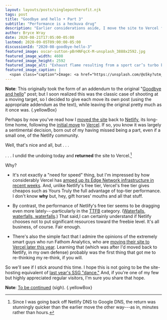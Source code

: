 ```yaml
---
layout: layouts/posts/singlepostherofit.njk
tags: post
title: "Goodbye and hello • Part 3"
subtitle: "Performance is a heckuva drug"
description: "Earlier considerations aside, I move the site to Vercel for a second time."
author: Bryce Wray
date: 2020-08-21T17:05:00-05:00
lastmod: 2020-09-05T09:00:00-05:00
discussionId: "2020-08-goodbye-hello-3"
featured_image: oscar-sutton-pBrHNFqcX-M-unsplash_3888x2592.jpg
featured_image_width: 4608
featured_image_height: 2592
featured_image_alt: "Exhaust flame resulting from a sport car’s turbo boost"
featured_image_caption: |
  <span class="caption">Image: <a href="https://unsplash.com/@o5ky?utm_source=unsplash&amp;utm_medium=referral&amp;utm_content=creditCopyText">Oscar Sutton</a>; <a href="https://unsplash.com/s/photos/fast-speed?utm_source=unsplash&amp;utm_medium=referral&amp;utm_content=creditCopyText">Unsplash</a></span>
---
```


**Note**: This originally took the form of an addendum to the original "[Goodbye and hello](/posts/2020/07/goodbye-hello)" post; but I soon realized this was the classic case of shooting at a moving target, so I decided to give each move its own post (using the appropriate addendum as the text), while leaving the original pretty much as it once was.
{.yellowBox}

Perhaps by now you've read how I [moved the site](/posts/2020/07/goodbye-hello-part-2) back to [Netlify](https://netlify.com), its long-time home, following the [initial move](/posts/2020/07/goodbye-hello) to [Vercel](https://vercel.com). If so, you know it was largely a sentimental decision, born out of my having missed being a part, even if a small one, of the Netlify community.

Well, that's nice and all, but&nbsp;.&nbsp;.&nbsp;.

.&nbsp;.&nbsp;.&nbsp;I undid the undoing today and **returned** the site to Vercel.[^fastReturn]

[^fastReturn]: Since I was going back off Netlify DNS to Google DNS, the return was stunningly quicker than the earlier move the other way---as in, minutes rather than hours.

Why?

- It's not exactly a "need for speed" thing, but I'm impressed by how considerably Vercel has [amped up its Edge Network infrastructure in recent weeks](https://vercel.com/blog/new-edge-dev-infrastructure). And, unlike Netlify's free tier, Vercel's free tier gives cheapos such as Yours Truly the full advantage of top-tier performance. I don't know **why** but, hey, gift horses’ mouths and all that stuff.

- By contrast, the performance of Netlify's free tier seems to be dragging even more lately---particularly in the [TTFB](https://en.wikipedia.org/wiki/Time_to_first_byte) category. ([Waterfalls, waterfalls, waterfalls](https://web.dev/identify-resources-via-network-panel/).) That said,I can certainly understand if Netlify chooses not to put significant resources toward the freebie level. It's all business, of course. Fair enough.

- There's also the simple fact that I admire the opinions of the extremely smart guys who run Fathom Analytics, who are [moving their site to Vercel later this year](https://usefathom.com/blog/tech-stack). Learning that (which was after I'd moved back to Netlify, in my own defense) probably was the first thing that got me to re-thinking my re-think, if you will.

So we'll see if I stick around this time. I hope this is not going to be the site-hosting equivalent of [last year's SSG "dance."](/posts/2019/12/sorta-strange-ssg-trip) And, if you're one of my few but highly appreciated regular visitors, I'm sure you share that hope.

**Note**: [To be continued](/posts/2020/09/goodbye-hello-part-4) (sigh).
{.yellowBox}